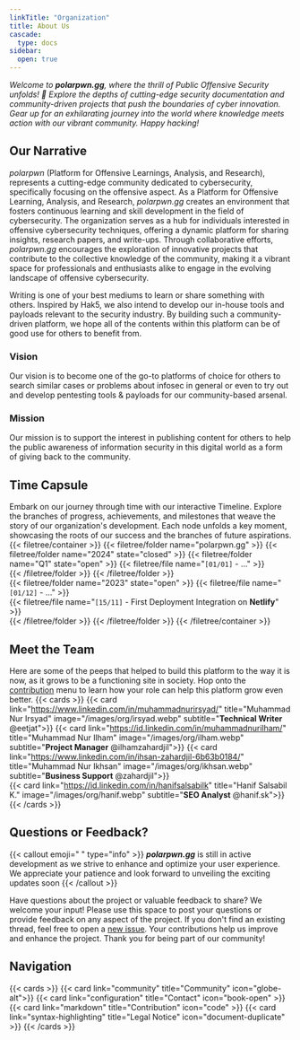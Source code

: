 ```yaml
---
linkTitle: "Organization"
title: About Us
cascade:
  type: docs
sidebar:
  open: true
---
```


*Welcome to **polarpwn.gg**, where the thrill of Public Offensive Security unfolds! 🚀 Explore the depths of cutting-edge security documentation and community-driven projects that push the boundaries of cyber innovation. Gear up for an exhilarating journey into the world where knowledge meets action with our vibrant community. Happy hacking!*
<!--more-->

## Our Narrative
*polarpwn* (Platform for Offensive Learnings, Analysis, and Research), represents a cutting-edge community dedicated to cybersecurity, specifically focusing on the offensive aspect. As a Platform for Offensive Learning, Analysis, and Research, *polarpwn.gg* creates an environment that fosters continuous learning and skill development in the field of cybersecurity. The organization serves as a hub for individuals interested in offensive cybersecurity techniques, offering a dynamic platform for sharing insights, research papers, and write-ups. Through collaborative efforts, *polarpwn.gg* encourages the exploration of innovative projects that contribute to the collective knowledge of the community, making it a vibrant space for professionals and enthusiasts alike to engage in the evolving landscape of offensive cybersecurity.

Writing is one of your best mediums to learn or share something with others. Inspired by Hak5, we also intend to develop our in-house tools and payloads relevant to the security industry. By building such a community-driven platform, we hope all of the contents within this platform can be of good use for others to benefit from.

### Vision
Our vision is to become one of the go-to platforms of choice for others to search similar cases or problems about infosec in general or even to try out and develop pentesting tools & payloads for our community-based arsenal.

### Mission
Our mission is to support the interest in publishing content for others to help the public awareness of information security in this digital world as a form of giving back to the community.

## Time Capsule
Embark on our journey through time with our interactive Timeline. Explore the branches of progress, achievements, and milestones that weave the story of our organization's development. Each node unfolds a key moment, showcasing the roots of our success and the branches of future aspirations.
{{< filetree/container >}}
  {{< filetree/folder name="polarpwn.gg" >}}
    {{< filetree/folder name="2024" state="closed" >}}
      {{< filetree/folder name="Q1" state="open" >}}
        {{< filetree/file name="```[01/01]``` - ..." >}}      
      {{< /filetree/folder >}}
    {{< /filetree/folder >}}  
    {{< filetree/folder name="2023" state="open" >}}
      {{< filetree/file name="```[01/12]``` - ..." >}}      
      {{< filetree/file name="```[15/11]``` - First Deployment Integration on **Netlify**" >}}      
    {{< /filetree/folder >}}
  {{< /filetree/folder >}}
{{< /filetree/container >}}

## Meet the Team
Here are some of the peeps that helped to build this platform to the way it is now, as it grows to be a functioning site in society. Hop onto the [contribution](contrib) menu to learn how your role can help this platform grow even better.
{{< cards >}}
  {{< card link="https://www.linkedin.com/in/muhammadnurirsyad/" title="Muhammad Nur Irsyad" image="/images/org/irsyad.webp" subtitle="**Technical Writer** @eetjat">}}
  {{< card link="https://id.linkedin.com/in/muhammadnurilham/" title="Muhammad Nur Ilham" image="/images/org/ilham.webp" subtitle="**Project Manager** @ilhamzahardjil">}}
  {{< card link="https://www.linkedin.com/in/ihsan-zahardjil-6b63b0184/" title="Muhammad Nur Ikhsan" image="/images/org/ikhsan.webp" subtitle="**Business Support** @zahardjil">}}  
  {{< card link="https://id.linkedin.com/in/hanifsalsabilk" title="Hanif Salsabil K." image="/images/org/hanif.webp" subtitle="**SEO Analyst** @hanif.sk">}}
{{< /cards >}}

## Questions or Feedback?
{{< callout emoji=" " type="info" >}}
  ***polarpwn.gg*** is still in active development as we strive to enhance and optimize your user experience. We appreciate your patience and look forward to unveiling the exciting updates soon
{{< /callout >}}

Have questions about the project or valuable feedback to share? We welcome your input! Please use this space to post your questions or provide feedback on any aspect of the project. If you don't find an existing thread, feel free to open a [new issue](https://github.com/polarpwn/polarpwn.gg/issues). Your contributions help us improve and enhance the project. Thank you for being part of our community!

## Navigation
{{< cards >}}
  {{< card link="community" title="Community" icon="globe-alt">}}
  {{< card link="configuration" title="Contact" icon="book-open" >}}
  {{< card link="markdown" title="Contribution" icon="code" >}}
  {{< card link="syntax-highlighting" title="Legal Notice" icon="document-duplicate" >}}
{{< /cards >}}